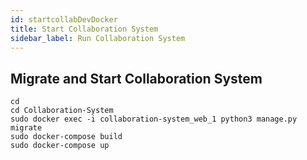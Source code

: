 ```yaml
---
id: startcollabDevDocker
title: Start Collaboration System
sidebar_label: Run Collaboration System
---
```


## Migrate and Start Collaboration System
```shell
cd        
cd Collaboration-System               
sudo docker exec -i collaboration-system_web_1 python3 manage.py migrate        
sudo docker-compose build        
sudo docker-compose up        
```